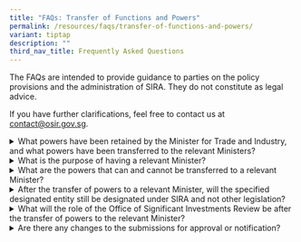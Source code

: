 ```yaml
---
title: "FAQs: Transfer of Functions and Powers"
permalink: /resources/faqs/transfer-of-functions-and-powers/
variant: tiptap
description: ""
third_nav_title: Frequently Asked Questions
---
```

<p>The FAQs are intended to provide guidance to parties on the policy provisions
and the administration of SIRA. They do not constitute as legal advice.</p>
<p>If you have further clarifications, feel free to contact us at <a href="mailto:contact@osir.gov.sg" rel="noopener noreferrer nofollow" target="_blank">contact@osir.gov.sg</a>.</p>
<div data-type="detailGroup" class="isomer-accordion isomer-accordion-white">
<details class="isomer-details">
<summary>What powers have been retained by the Minister for Trade and Industry,
and what powers have been transferred to the relevant Ministers?</summary>
<div data-type="detailsContent" class="isomer-details-content">
<p>Only the functions and powers of the Minister for Trade and Industry under
Part 3 (other than section 17 and Division 6) and section 38 of the Significant
Investments Review Act (SIRA) have been transferred to the respective relevant
Minister for the specified designated entities, as set out in the notification
published in the Government Gazette.</p>
</div>
</details>
<details class="isomer-details">
<summary>What is the purpose of having a relevant Minister?</summary>
<div data-type="detailsContent" class="isomer-details-content">
<p></p>
</div>
</details>
<details class="isomer-details">
<summary>What are the powers that can and cannot be transferred to a relevant Minister?</summary>
<div data-type="detailsContent" class="isomer-details-content">
<p></p>
</div>
</details>
<details class="isomer-details">
<summary>After the transfer of powers to a relevant Minister, will the specified
designated entity still be designated under SIRA and not other legislation?</summary>
<div data-type="detailsContent" class="isomer-details-content">
<p></p>
</div>
</details>
<details class="isomer-details">
<summary>What will the role of the Office of Significant Investments Review be
after the transfer of powers to the relevant Minister?</summary>
<div data-type="detailsContent" class="isomer-details-content">
<p></p>
</div>
</details>
<details class="isomer-details">
<summary>Are there any changes to the submissions for approval or notification?</summary>
<div data-type="detailsContent" class="isomer-details-content">
<p></p>
</div>
</details>
</div>
<p></p>